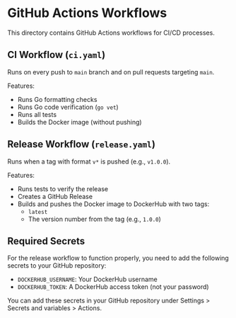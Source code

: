 # GitHub Actions Workflows

This directory contains GitHub Actions workflows for CI/CD processes.

## CI Workflow (`ci.yaml`)

Runs on every push to `main` branch and on pull requests targeting `main`.

Features:
- Runs Go formatting checks
- Runs Go code verification (`go vet`)
- Runs all tests
- Builds the Docker image (without pushing)

## Release Workflow (`release.yaml`)

Runs when a tag with format `v*` is pushed (e.g., `v1.0.0`).

Features:
- Runs tests to verify the release
- Creates a GitHub Release
- Builds and pushes the Docker image to DockerHub with two tags:
  - `latest`
  - The version number from the tag (e.g., `1.0.0`)

## Required Secrets

For the release workflow to function properly, you need to add the following secrets to your GitHub repository:

- `DOCKERHUB_USERNAME`: Your DockerHub username
- `DOCKERHUB_TOKEN`: A DockerHub access token (not your password)

You can add these secrets in your GitHub repository under Settings > Secrets and variables > Actions.
